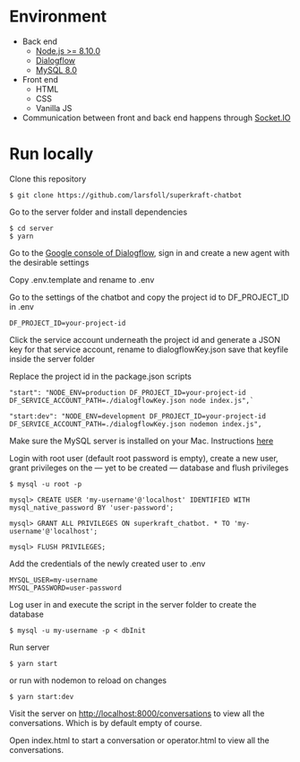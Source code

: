 # Environment
* Back end
  * [Node.js >= 8.10.0](https://nodejs.org/en/)
  * [Dialogflow](https://dialogflow.com/)
  * [MySQL 8.0](https://www.mysql.com/)
* Front end
  * HTML
  * CSS
  * Vanilla JS
* Communication between front and back end happens through [Socket.IO](https://socket.io/)

# Run locally

Clone this repository
```
$ git clone https://github.com/larsfoll/superkraft-chatbot
```
Go to the server folder and install dependencies
```
$ cd server
$ yarn
```
Go to the [Google console of Dialogflow](https://console.dialogflow.com/api-client/#/login), sign in and create a new agent with the desirable settings

Copy .env.template and rename to .env

Go to the settings of the chatbot and copy the project id to DF_PROJECT_ID in .env
```
DF_PROJECT_ID=your-project-id
```
Click the service account underneath the project id and generate a JSON key for that service account, rename to dialogflowKey.json save that keyfile inside the server folder

Replace the project id in the package.json scripts
```
"start": "NODE_ENV=production DF_PROJECT_ID=your-project-id DF_SERVICE_ACCOUNT_PATH=./dialogflowKey.json node index.js",`

"start:dev": "NODE_ENV=development DF_PROJECT_ID=your-project-id DF_SERVICE_ACCOUNT_PATH=./dialogflowKey.json nodemon index.js",
```

Make sure the MySQL server is installed on your Mac. Instructions [here](https://vladster.net/en/instructions/install-mysql-mac/)

Login with root user (default root password is empty), create a new user, grant privileges on the — yet to be created — database and flush privileges
```
$ mysql -u root -p

mysql> CREATE USER 'my-username'@'localhost' IDENTIFIED WITH mysql_native_password BY 'user-password';

mysql> GRANT ALL PRIVILEGES ON superkraft_chatbot. * TO 'my-username'@'localhost';

mysql> FLUSH PRIVILEGES;
```

Add the credentials of the newly created user to .env
```
MYSQL_USER=my-username
MYSQL_PASSWORD=user-password
```

Log user in and execute the script in the server folder to create the database
```
$ mysql -u my-username -p < dbInit
```

Run server
```
$ yarn start
```
or run with nodemon to reload on changes
```
$ yarn start:dev
```
Visit the server on [http://localhost:8000/conversations]() to view all the conversations. Which is by default empty of course.

Open index.html to start a conversation or operator.html to view all the conversations.
